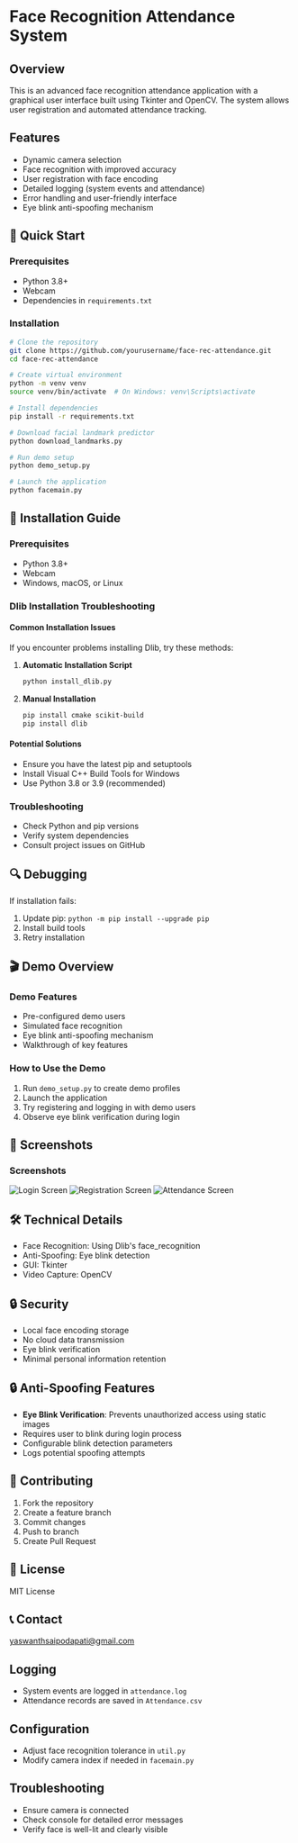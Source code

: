 # Face Recognition Attendance System

## Overview
This is an advanced face recognition attendance application with a graphical user interface built using Tkinter and OpenCV. The system allows user registration and automated attendance tracking.

## Features
- Dynamic camera selection
- Face recognition with improved accuracy
- User registration with face encoding
- Detailed logging (system events and attendance)
- Error handling and user-friendly interface
- Eye blink anti-spoofing mechanism

## 🚀 Quick Start

### Prerequisites
- Python 3.8+
- Webcam
- Dependencies in `requirements.txt`

### Installation
```bash
# Clone the repository
git clone https://github.com/yourusername/face-rec-attendance.git
cd face-rec-attendance

# Create virtual environment
python -m venv venv
source venv/bin/activate  # On Windows: venv\Scripts\activate

# Install dependencies
pip install -r requirements.txt

# Download facial landmark predictor
python download_landmarks.py

# Run demo setup
python demo_setup.py

# Launch the application
python facemain.py
```

## 🚀 Installation Guide

### Prerequisites
- Python 3.8+
- Webcam
- Windows, macOS, or Linux

### Dlib Installation Troubleshooting

#### Common Installation Issues
If you encounter problems installing Dlib, try these methods:

1. **Automatic Installation Script**
   ```bash
   python install_dlib.py
   ```

2. **Manual Installation**
   ```bash
   pip install cmake scikit-build
   pip install dlib
   ```

#### Potential Solutions
- Ensure you have the latest pip and setuptools
- Install Visual C++ Build Tools for Windows
- Use Python 3.8 or 3.9 (recommended)

### Troubleshooting
- Check Python and pip versions
- Verify system dependencies
- Consult project issues on GitHub

## 🔍 Debugging
If installation fails:
1. Update pip: `python -m pip install --upgrade pip`
2. Install build tools
3. Retry installation

## 🎬 Demo Overview

### Demo Features
- Pre-configured demo users
- Simulated face recognition
- Eye blink anti-spoofing mechanism
- Walkthrough of key features

### How to Use the Demo
1. Run `demo_setup.py` to create demo profiles
2. Launch the application
3. Try registering and logging in with demo users
4. Observe eye blink verification during login

## 📸 Screenshots
### Screenshots

![Login Screen](screenshots/login_screen.png)
![Registration Screen](screenshots/register_screen.png)
![Attendance Screen](screenshots/attendance_screen.png)


## 🛠 Technical Details
- Face Recognition: Using Dlib's face_recognition
- Anti-Spoofing: Eye blink detection
- GUI: Tkinter
- Video Capture: OpenCV

## 🔒 Security
- Local face encoding storage
- No cloud data transmission
- Eye blink verification
- Minimal personal information retention

## 🔒 Anti-Spoofing Features
- **Eye Blink Verification**: Prevents unauthorized access using static images
- Requires user to blink during login process
- Configurable blink detection parameters
- Logs potential spoofing attempts

## 🤝 Contributing
1. Fork the repository
2. Create a feature branch
3. Commit changes
4. Push to branch
5. Create Pull Request

## 📄 License
MIT License

## 📞 Contact
[yaswanthsaipodapati@gmail.com](mailto:yaswanthsaipodapati@gmail.com)

## Logging
- System events are logged in `attendance.log`
- Attendance records are saved in `Attendance.csv`

## Configuration
- Adjust face recognition tolerance in `util.py`
- Modify camera index if needed in `facemain.py`

## Troubleshooting
- Ensure camera is connected
- Check console for detailed error messages
- Verify face is well-lit and clearly visible
